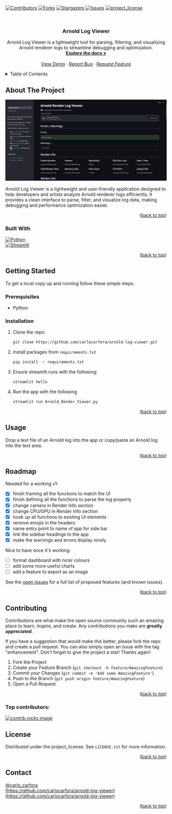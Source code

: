 <a id="readme-top"></a>

[![Contributors][contributors-shield]][contributors-url]
[![Forks][forks-shield]][forks-url]
[![Stargazers][stars-shield]][stars-url]
[![Issues][issues-shield]][issues-url]
[![project_license][license-shield]][license-url]

<!-- PROJECT LOGO -->
<br />
<div align="center">

<h3 align="center">Arnold Log Viewer</h3>

  <p align="center">
    Arnold Log Viewer is a lightweight tool for parsing, filtering, and visualizing Arnold renderer logs to streamline debugging and optimization. 
    <br />
    <a href="https://github.com/carlocarfora/arnold-log-viewer"><strong>Explore the docs »</strong></a>
    <br />
    <br />
    <a href="https://carlocarfora-arnold-log-viewer-app-c0imqg.streamlit.app/">View Demo</a>
    &middot;
    <a href="https://github.com/carlocarfora/arnold-log-viewer/issues/new?labels=bug&template=bug-report---.md">Report Bug</a>
    &middot;
    <a href="https://github.com/carlocarfora/arnold-log-viewer/issues/new?labels=enhancement&template=feature-request---.md">Request Feature</a>
  </p>
</div>


<!-- TABLE OF CONTENTS -->
<details>
  <summary>Table of Contents</summary>
  <ol>
    <li>
      <a href="#about-the-project">About The Project</a>
      <ul>
        <li><a href="#built-with">Built With</a></li>
      </ul>
    </li>
    <li>
      <a href="#getting-started">Getting Started</a>
      <ul>
        <li><a href="#prerequisites">Prerequisites</a></li>
        <li><a href="#installation">Installation</a></li>
      </ul>
    </li>
    <li><a href="#usage">Usage</a></li>
    <li><a href="#roadmap">Roadmap</a></li>
    <li><a href="#contributing">Contributing</a></li>
    <li><a href="#license">License</a></li>
    <li><a href="#contact">Contact</a></li>
    <li><a href="#acknowledgments">Acknowledgments</a></li>
  </ol>
</details>


<!-- ABOUT THE PROJECT -->
## About The Project

![Arnold Log Viewer](images/screenshot.png)

Arnold Log Viewer is a lightweight and user-friendly application designed to help developers and artists analyze Arnold renderer logs efficiently. It provides a clean interface to parse, filter, and visualize log data, making debugging and performance optimization easier.

<p align="right">(<a href="#readme-top">back to top</a>)</p>


### Built With

[![Python][Python]][python-url]  
[![Streamlit][Streamlit]][streamlit-url]

<p align="right">(<a href="#readme-top">back to top</a>)</p>


<!-- GETTING STARTED -->
## Getting Started

To get a local copy up and running follow these simple steps.

### Prerequisites

- Python

### Installation

1. Clone the repo:
    ```sh
    git clone https://github.com/carlocarfora/arnold-log-viewer.git
    ```
2. Install packages from `requirements.txt`
    ```sh
    pip install -r requirements.txt
    ```
3. Ensure streamlit runs with the following:
    ```sh
    streamlit hello
    ```
4. Run the app with the following
    ```sh
    streamlit run Arnold_Render_Viewer.py
    ```

<p align="right">(<a href="#readme-top">back to top</a>)</p>



<!-- USAGE EXAMPLES -->
## Usage

Drop a text file of an Arnold log into the app or copy/paste an Arnold log into the text area.


<p align="right">(<a href="#readme-top">back to top</a>)</p>



<!-- ROADMAP -->
## Roadmap

Needed for a working v1:
- [x] finish framing all the functions to match the UI
- [x] finish defining all the functions to parse the log properly
- [x] change camera in Render Info section
- [x] change CPU/GPU in Render Info section
- [x] hook up all functions to existing UI elements
- [x] remove emojis in the headers
- [x] name entry point to name of app for side bar
- [x] link the sidebar headings to the app
- [x] make the warnings and errors display nicely

Nice to have once it's working:
- [ ] format dashboard with nicer colours
- [ ] add some more useful charts
- [ ] add a feature to export as an image

See the [open issues](https://github.com/carlocarfora/arnold-log-viewer/issues) for a full list of proposed features (and known issues).

<p align="right">(<a href="#readme-top">back to top</a>)</p>


<!-- CONTRIBUTING -->
## Contributing

Contributions are what make the open source community such an amazing place to learn, inspire, and create. Any contributions you make are **greatly appreciated**.

If you have a suggestion that would make this better, please fork the repo and create a pull request. You can also simply open an issue with the tag "enhancement".
Don't forget to give the project a star! Thanks again!

1. Fork the Project
2. Create your Feature Branch (`git checkout -b feature/AmazingFeature`)
3. Commit your Changes (`git commit -m 'Add some AmazingFeature'`)
4. Push to the Branch (`git push origin feature/AmazingFeature`)
5. Open a Pull Request

<p align="right">(<a href="#readme-top">back to top</a>)</p>

### Top contributors:

<a href="https://github.com/carlocarfora/arnold-log-viewer/graphs/contributors">
  <img src="https://contrib.rocks/image?repo=carlocarfora/arnold-log-viewer" alt="contrib.rocks image" />
</a>


<!-- LICENSE -->
## License

Distributed under the project_license. See `LICENSE.txt` for more information.

<p align="right">(<a href="#readme-top">back to top</a>)</p>


<!-- CONTACT -->
## Contact

[@carlo_carfora](https://twitter.com/carlo_carfora)  
[https://github.com/carlocarfora/arnold-log-viewer](https://github.com/carlocarfora/arnold-log-viewer)

<p align="right">(<a href="#readme-top">back to top</a>)</p>


<!-- ACKNOWLEDGMENTS -->
<!--
## Acknowledgments
* []()
* []()
* []()
<p align="right">(<a href="#readme-top">back to top</a>)</p>
 -->


<!-- MARKDOWN LINKS & IMAGES -->
<!-- https://www.markdownguide.org/basic-syntax/#reference-style-links -->
[contributors-shield]: https://img.shields.io/github/contributors/carlocarfora/arnold-log-viewer.svg?style=for-the-badge
[contributors-url]: https://github.com/carlocarfora/arnold-log-viewer/graphs/contributors
[forks-shield]: https://img.shields.io/github/forks/carlocarfora/arnold-log-viewer.svg?style=for-the-badge
[forks-url]: https://github.com/carlocarfora/arnold-log-viewer/network/members
[stars-shield]: https://img.shields.io/github/stars/carlocarfora/arnold-log-viewer.svg?style=for-the-badge
[stars-url]: https://github.com/carlocarfora/arnold-log-viewer/stargazers
[issues-shield]: https://img.shields.io/github/issues/carlocarfora/arnold-log-viewer.svg?style=for-the-badge
[issues-url]: https://github.com/carlocarfora/arnold-log-viewer/issues
[license-shield]: https://img.shields.io/github/license/carlocarfora/arnold-log-viewer.svg?style=for-the-badge
[license-url]: https://github.com/carlocarfora/arnold-log-viewer/blob/master/LICENSE.txt
[linkedin-shield]: https://img.shields.io/badge/-LinkedIn-black.svg?style=for-the-badge&logo=linkedin&colorB=555
[linkedin-url]: https://linkedin.com/in/carlocarfora
[Python]: https://img.shields.io/badge/Python-3776AB?logo=python&logoColor=fff
[python-url]: https://www.python.org/
[Streamlit]: https://img.shields.io/badge/Streamlit-000?logo=streamlit&logoColor=fff
[streamlit-url]: https://streamlit.io/